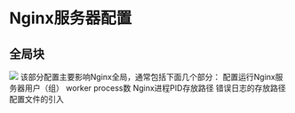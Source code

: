 # Nginx服务器配置

  ## 全局块
     
  <img src="http://t11.baidu.com/it/u=4051409674,36802062&fm=173&app=25&f=JPEG?w=640&h=785&s=F1D75D9AE39745CA58CDB2570300B0FD"/>
	 该部分配置主要影响Nginx全局，通常包括下面几个部分：
		配置运行Nginx服务器用户（组）
		worker process数
		Nginx进程PID存放路径
		错误日志的存放路径
		配置文件的引入
		
	